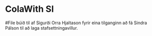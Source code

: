 # ColaWith SI
#File búið til af Sigurði Orra Hjaltason fyrir eina tilganginn að fá Sindra Pálson til að laga stafsettningavillur.
